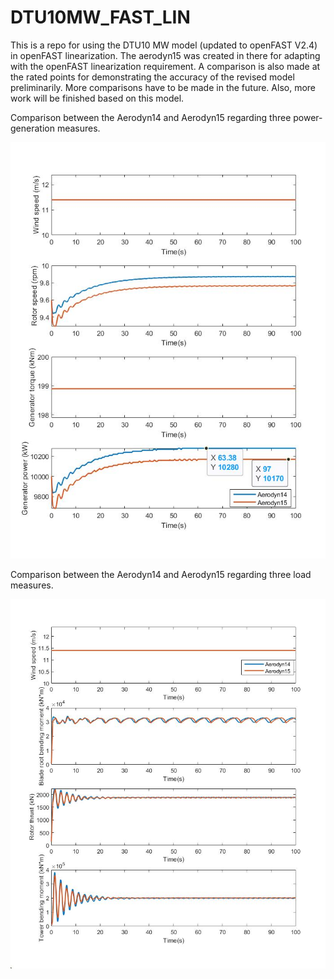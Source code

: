 # DTU10MW_FAST_LIN
This is a repo for using the DTU10 MW model (updated to openFAST V2.4) in openFAST linearization. The aerodyn15 was created in there for adapting with the openFAST linearization requirement. A comparison is also made at the rated points for demonstrating the accuracy of the revised model preliminarily. More comparisons have to be made in the future. Also, more work will be finished based on this model.

Comparison between the Aerodyn14 and Aerodyn15 regarding three power-generation measures.

![alt text](Comparison/RatedPower/ComparisonA14-A15-ratedpointpower.jpg?raw=true)

Comparison between the Aerodyn14 and Aerodyn15 regarding three load measures.

![alt text](Comparison/RatedPower/ComparisonA14-A15-ratedpointloadfig.jpg?raw=true)
